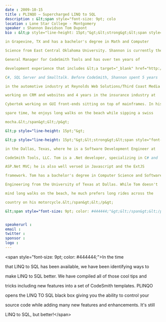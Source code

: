 ```yaml
---
date : 2009-10-15
title : PLINQO – Supercharged LINQ to SQL
description : &lt;span style="font-size: 9pt; colo
location : Lone Star College - Montgomery
speaker : Shannon Davidson Tom Dupont
bio : &lt;p style="line-height: 15pt;"&gt;&lt;strong&gt;&lt;span style="font-size: 9pt; color: #444444;"&gt;Shannon Davidson&lt;/span&gt;&lt;/strong&gt;&lt;span style="font-size: 9pt; color: #444444;"&gt;&amp;nbsp;lives
in Grapevine, TX and has a bachelor's degree in Math and Computer
Science from East Central Oklahoma University. Shannon is currently the
General Manager for CodeSmith Tools and has over ten years of
development experience that includes &lt;a target="_blank" href="http://asp.net/"&gt;ASP.NET&lt;/a&gt;,
C#, SQL Server and Smalltalk. Before CodeSmith, Shannon spent 5 years
in the automotive industry at Reynolds Web Solutions/Third Coast Media
working on CRM and websites and 4 years in the insurance industry at
Cybertek working on GUI front-ends sitting on top of mainframes. In his
spare time, he enjoys long walks on the beach while sipping a swiss
mocha.&lt;/span&gt;&lt;/p&gt;
&lt;p style="line-height: 15pt;"&gt;
&lt;p style="line-height: 15pt;"&gt;&lt;strong&gt;&lt;span style="font-size: 9pt; color: #444444;"&gt;Tom DuPont&lt;/span&gt;&lt;/strong&gt;&lt;span style="font-size: 9pt; color: #444444;"&gt;&amp;nbsp;lives
in the Dallas, Texas, where he is a Software Development Engineer at
CodeSmith Tools, LLC. Tom is a .Net developer, specializing in C# and
ASP.Net MVC; he is also well versed in Javascript and the ExtJS
framework. Tom has a bachelor's degree in Computer Science and Software
Engineering from the University of Texas at Dallas. While Tom doesn't
mind long walks on the beach, he much prefers long rides across the
country on his motorcycle.&lt;/span&gt;&lt;/p&gt;
&lt;span style="font-size: 9pt; color: #444444;"&gt;&lt;/span&gt;&lt;/p&gt;

speakerurl : 
email : 
twitter : 
sponsor : 
logo : 
---
```

&lt;span style="font-size: 9pt; color: #444444;"&gt;In the time
that LINQ to SQL has been available, we have been identifying ways to
make LINQ to SQL better. We have compiled all of those cool tips and
tricks including new features into a set of CodeSmith templates. PLINQO
opens the LINQ TO SQL black box giving you the ability to control your
source code while adding many new features and enhancements. It's still
LINQ to SQL, but better!&lt;/span&gt;

